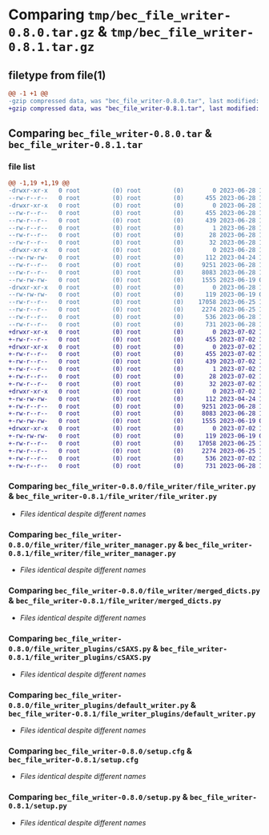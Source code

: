 # Comparing `tmp/bec_file_writer-0.8.0.tar.gz` & `tmp/bec_file_writer-0.8.1.tar.gz`

## filetype from file(1)

```diff
@@ -1 +1 @@
-gzip compressed data, was "bec_file_writer-0.8.0.tar", last modified: Wed Jun 28 15:24:11 2023, max compression
+gzip compressed data, was "bec_file_writer-0.8.1.tar", last modified: Sun Jul  2 18:15:29 2023, max compression
```

## Comparing `bec_file_writer-0.8.0.tar` & `bec_file_writer-0.8.1.tar`

### file list

```diff
@@ -1,19 +1,19 @@
-drwxr-xr-x   0 root         (0) root         (0)        0 2023-06-28 15:24:11.125490 bec_file_writer-0.8.0/
--rw-r--r--   0 root         (0) root         (0)      455 2023-06-28 15:24:11.125490 bec_file_writer-0.8.0/PKG-INFO
-drwxr-xr-x   0 root         (0) root         (0)        0 2023-06-28 15:24:11.125490 bec_file_writer-0.8.0/bec_file_writer.egg-info/
--rw-r--r--   0 root         (0) root         (0)      455 2023-06-28 15:24:11.000000 bec_file_writer-0.8.0/bec_file_writer.egg-info/PKG-INFO
--rw-r--r--   0 root         (0) root         (0)      439 2023-06-28 15:24:11.000000 bec_file_writer-0.8.0/bec_file_writer.egg-info/SOURCES.txt
--rw-r--r--   0 root         (0) root         (0)        1 2023-06-28 15:24:11.000000 bec_file_writer-0.8.0/bec_file_writer.egg-info/dependency_links.txt
--rw-r--r--   0 root         (0) root         (0)       28 2023-06-28 15:24:11.000000 bec_file_writer-0.8.0/bec_file_writer.egg-info/requires.txt
--rw-r--r--   0 root         (0) root         (0)       32 2023-06-28 15:24:11.000000 bec_file_writer-0.8.0/bec_file_writer.egg-info/top_level.txt
-drwxr-xr-x   0 root         (0) root         (0)        0 2023-06-28 15:24:11.123490 bec_file_writer-0.8.0/file_writer/
--rw-rw-rw-   0 root         (0) root         (0)      112 2023-04-24 15:23:42.000000 bec_file_writer-0.8.0/file_writer/__init__.py
--rw-r--r--   0 root         (0) root         (0)     9251 2023-06-28 10:41:58.000000 bec_file_writer-0.8.0/file_writer/file_writer.py
--rw-r--r--   0 root         (0) root         (0)     8083 2023-06-28 10:41:58.000000 bec_file_writer-0.8.0/file_writer/file_writer_manager.py
--rw-rw-rw-   0 root         (0) root         (0)     1555 2023-06-19 08:14:59.000000 bec_file_writer-0.8.0/file_writer/merged_dicts.py
-drwxr-xr-x   0 root         (0) root         (0)        0 2023-06-28 15:24:11.125490 bec_file_writer-0.8.0/file_writer_plugins/
--rw-rw-rw-   0 root         (0) root         (0)      119 2023-06-19 08:14:59.000000 bec_file_writer-0.8.0/file_writer_plugins/__init__.py
--rw-r--r--   0 root         (0) root         (0)    17058 2023-06-25 18:29:43.000000 bec_file_writer-0.8.0/file_writer_plugins/cSAXS.py
--rw-r--r--   0 root         (0) root         (0)     2274 2023-06-25 18:29:43.000000 bec_file_writer-0.8.0/file_writer_plugins/default_writer.py
--rw-r--r--   0 root         (0) root         (0)      536 2023-06-28 15:24:11.127490 bec_file_writer-0.8.0/setup.cfg
--rw-r--r--   0 root         (0) root         (0)      731 2023-06-28 14:27:03.000000 bec_file_writer-0.8.0/setup.py
+drwxr-xr-x   0 root         (0) root         (0)        0 2023-07-02 18:15:29.126586 bec_file_writer-0.8.1/
+-rw-r--r--   0 root         (0) root         (0)      455 2023-07-02 18:15:29.126586 bec_file_writer-0.8.1/PKG-INFO
+drwxr-xr-x   0 root         (0) root         (0)        0 2023-07-02 18:15:29.126586 bec_file_writer-0.8.1/bec_file_writer.egg-info/
+-rw-r--r--   0 root         (0) root         (0)      455 2023-07-02 18:15:29.000000 bec_file_writer-0.8.1/bec_file_writer.egg-info/PKG-INFO
+-rw-r--r--   0 root         (0) root         (0)      439 2023-07-02 18:15:29.000000 bec_file_writer-0.8.1/bec_file_writer.egg-info/SOURCES.txt
+-rw-r--r--   0 root         (0) root         (0)        1 2023-07-02 18:15:29.000000 bec_file_writer-0.8.1/bec_file_writer.egg-info/dependency_links.txt
+-rw-r--r--   0 root         (0) root         (0)       28 2023-07-02 18:15:29.000000 bec_file_writer-0.8.1/bec_file_writer.egg-info/requires.txt
+-rw-r--r--   0 root         (0) root         (0)       32 2023-07-02 18:15:29.000000 bec_file_writer-0.8.1/bec_file_writer.egg-info/top_level.txt
+drwxr-xr-x   0 root         (0) root         (0)        0 2023-07-02 18:15:29.124586 bec_file_writer-0.8.1/file_writer/
+-rw-rw-rw-   0 root         (0) root         (0)      112 2023-04-24 15:23:42.000000 bec_file_writer-0.8.1/file_writer/__init__.py
+-rw-r--r--   0 root         (0) root         (0)     9251 2023-06-28 10:41:58.000000 bec_file_writer-0.8.1/file_writer/file_writer.py
+-rw-r--r--   0 root         (0) root         (0)     8083 2023-06-28 10:41:58.000000 bec_file_writer-0.8.1/file_writer/file_writer_manager.py
+-rw-rw-rw-   0 root         (0) root         (0)     1555 2023-06-19 08:14:59.000000 bec_file_writer-0.8.1/file_writer/merged_dicts.py
+drwxr-xr-x   0 root         (0) root         (0)        0 2023-07-02 18:15:29.124586 bec_file_writer-0.8.1/file_writer_plugins/
+-rw-rw-rw-   0 root         (0) root         (0)      119 2023-06-19 08:14:59.000000 bec_file_writer-0.8.1/file_writer_plugins/__init__.py
+-rw-r--r--   0 root         (0) root         (0)    17058 2023-06-25 18:29:43.000000 bec_file_writer-0.8.1/file_writer_plugins/cSAXS.py
+-rw-r--r--   0 root         (0) root         (0)     2274 2023-06-25 18:29:43.000000 bec_file_writer-0.8.1/file_writer_plugins/default_writer.py
+-rw-r--r--   0 root         (0) root         (0)      536 2023-07-02 18:15:29.127586 bec_file_writer-0.8.1/setup.cfg
+-rw-r--r--   0 root         (0) root         (0)      731 2023-06-28 14:27:03.000000 bec_file_writer-0.8.1/setup.py
```

### Comparing `bec_file_writer-0.8.0/file_writer/file_writer.py` & `bec_file_writer-0.8.1/file_writer/file_writer.py`

 * *Files identical despite different names*

### Comparing `bec_file_writer-0.8.0/file_writer/file_writer_manager.py` & `bec_file_writer-0.8.1/file_writer/file_writer_manager.py`

 * *Files identical despite different names*

### Comparing `bec_file_writer-0.8.0/file_writer/merged_dicts.py` & `bec_file_writer-0.8.1/file_writer/merged_dicts.py`

 * *Files identical despite different names*

### Comparing `bec_file_writer-0.8.0/file_writer_plugins/cSAXS.py` & `bec_file_writer-0.8.1/file_writer_plugins/cSAXS.py`

 * *Files identical despite different names*

### Comparing `bec_file_writer-0.8.0/file_writer_plugins/default_writer.py` & `bec_file_writer-0.8.1/file_writer_plugins/default_writer.py`

 * *Files identical despite different names*

### Comparing `bec_file_writer-0.8.0/setup.cfg` & `bec_file_writer-0.8.1/setup.cfg`

 * *Files identical despite different names*

### Comparing `bec_file_writer-0.8.0/setup.py` & `bec_file_writer-0.8.1/setup.py`

 * *Files identical despite different names*


